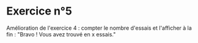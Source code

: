 # Exercice n°5

Amélioration de l'exercice 4 : 
	compter le nombre d'essais et l'afficher à la fin : 
	"Bravo ! Vous avez trouvé en x essais."
